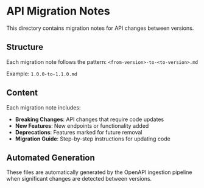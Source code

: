# API Migration Notes

This directory contains migration notes for API changes between versions.

## Structure

Each migration note follows the pattern: `<from-version>-to-<to-version>.md`

Example: `1.0.0-to-1.1.0.md`

## Content

Each migration note includes:

- **Breaking Changes**: API changes that require code updates
- **New Features**: New endpoints or functionality added
- **Deprecations**: Features marked for future removal
- **Migration Guide**: Step-by-step instructions for updating code

## Automated Generation

These files are automatically generated by the OpenAPI ingestion pipeline when significant changes are detected between versions.
